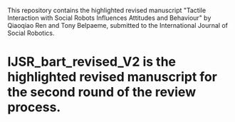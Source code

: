This repository contains the highlighted revised manuscript "Tactile Interaction with Social Robots Influences Attitudes and Behaviour" by Qiaoqiao Ren and Tony Belpaeme, submitted to the International Journal of Social Robotics.

# IJSR_bart_revised_V2 is the highlighted revised manuscript for the second round of the review process. 
